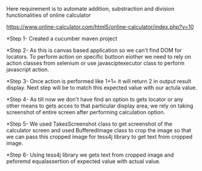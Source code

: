 <p>Here requirement is to automate addition, substraction and division functionalities of online calculator </p>
 
 https://www.online-calculator.com/html5/online-calculator/index.php?v=10


*Step 1- Created a cucumber maven project

*Step 2- As this is canvas based application so we can't find DOM for locators. 
To perform action on specific buttoon eiother we need to rely on action classes from selenium or use javasciptexecutor class to perform javascript action.

*Step 3- Once action is performed like 1+1= it will return 2 in output result display. Next step will be to match this expected value with our actula value.

*Step 4- As till now we don't have find an option to gets locator or any other means to gets acces to that particular display area, we rely on taking screenshot of entire screen after performing calculation option.

*Step 5- We used TakesScreenshot class to get screenshot of the calculator screen and used BufferedImage class to crop the image so that we can pass this cropped image for tess4j library to get text from cropped image.

*Step 6- Using tess4j library we gets text from cropped image and peforemd equalassertion of expected value with actual value.

 

